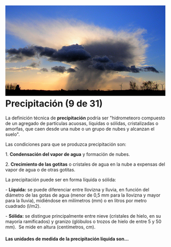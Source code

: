 # ![Precipitación](img/2340986314_f1316deb46.jpg)Precipitación (9 de 31)

La definición técnica de **precipitación** podría ser "hidrometeoro compuesto de un agregado de partículas acuosas, líquidas o sólidas, cristalizadas o amorfas, que caen desde una nube o un grupo de nubes y alcanzan el suelo".

Las condiciones para que se produzca precipitación son:

1\. **Condensación del vapor de agua** y formación de nubes.

2\. **Crecimiento de las gotitas** o cristales de agua en la nube a expensas del vapor de agua o de otras gotitas.

La precipitación puede ser en forma líquida o sólida:

\- **Líquida:** se puede diferenciar entre llovizna y lluvia, en función del diámetro de las gotas de agua (menor de 0,5 mm para la llovizna y mayor para la lluvia), midiéndose en milímetros (mm) o en litros por metro cuadrado (l/m2).

\- **Sólida:** se distingue principalmente entre nieve (cristales de hielo, en su mayoría ramificados) y granizo (glóbulos o trozos de hielo de entre 5 y 50 mm).  Se mide en altura (centímetros, cm).

#### Las unidades de medida de la precipitación líquida son...  

